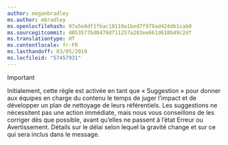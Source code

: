 ```yaml
---
author: meganbradley
ms.author: mbradley
ms.openlocfilehash: 97a5e8df1fbac10119a1bed7f979ad424db1cab0
ms.sourcegitcommit: 4053577bd0478d711257a283ee661d618b49c2df
ms.translationtype: HT
ms.contentlocale: fr-FR
ms.lasthandoff: 03/05/2019
ms.locfileid: "57457931"
---
```

> [!IMPORTANT]
> Initialement, cette règle est activée en tant que « Suggestion » pour donner aux équipes en charge du contenu le temps de juger l’impact et de développer un plan de nettoyage de leurs référentiels. Les suggestions ne nécessitent pas une action immédiate, mais nous vous conseillons de les corriger dès que possible, avant qu’elles ne passent à l’état Erreur ou Avertissement. Détails sur le délai selon lequel la gravité change et sur ce qui sera inclus dans le message.